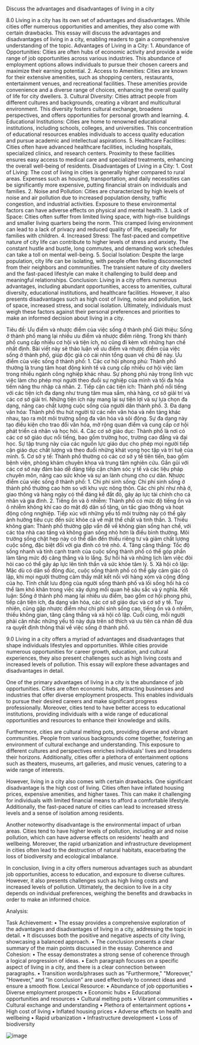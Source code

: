 Discuss the advantages and disadvantages of living in a city

8.0
Living in a city has its own set of advantages and disadvantages. While cities offer numerous opportunities and amenities, they also come with certain drawbacks. This essay will discuss the advantages and disadvantages of living in a city, enabling readers to gain a comprehensive understanding of the topic.
Advantages of Living in a City:
	1. Abundance of Opportunities: Cities are often hubs of economic activity and provide a wide range of job opportunities across various industries. This abundance of employment options allows individuals to pursue their chosen careers and maximize their earning potential.
	2. Access to Amenities: Cities are known for their extensive amenities, such as shopping centers, restaurants, entertainment venues, and recreational facilities. These amenities provide convenience and a diverse range of choices, enhancing the overall quality of life for city dwellers.
	3. Cultural Diversity: Cities attract people from different cultures and backgrounds, creating a vibrant and multicultural environment. This diversity fosters cultural exchange, broadens perspectives, and offers opportunities for personal growth and learning.
	4. Educational Institutions: Cities are home to renowned educational institutions, including schools, colleges, and universities. This concentration of educational resources enables individuals to access quality education and pursue academic and intellectual aspirations.
	5. Healthcare Facilities: Cities often have advanced healthcare facilities, including hospitals, specialized clinics, and research centers. Proximity to these facilities ensures easy access to medical care and specialized treatments, enhancing the overall well-being of residents.
Disadvantages of Living in a City:
	1. Cost of Living: The cost of living in cities is generally higher compared to rural areas. Expenses such as housing, transportation, and daily necessities can be significantly more expensive, putting financial strain on individuals and families.
	2. Noise and Pollution: Cities are characterized by high levels of noise and air pollution due to increased population density, traffic congestion, and industrial activities. Exposure to these environmental factors can have adverse effects on physical and mental health.
	3. Lack of Space: Cities often suffer from limited living space, with high-rise buildings and smaller living quarters being the norm. This cramped living environment can lead to a lack of privacy and reduced quality of life, especially for families with children.
	4. Increased Stress: The fast-paced and competitive nature of city life can contribute to higher levels of stress and anxiety. The constant hustle and bustle, long commutes, and demanding work schedules can take a toll on mental well-being.
	5. Social Isolation: Despite the large population, city life can be isolating, with people often feeling disconnected from their neighbors and communities. The transient nature of city dwellers and the fast-paced lifestyle can make it challenging to build deep and meaningful relationships.
Conclusion:
Living in a city offers numerous advantages, including abundant opportunities, access to amenities, cultural diversity, educational institutions, and healthcare facilities. However, it also presents disadvantages such as high cost of living, noise and pollution, lack of space, increased stress, and social isolation. Ultimately, individuals must weigh these factors against their personal preferences and priorities to make an informed decision about living in a city.


Tiêu đề: Ưu điểm và nhược điểm của việc sống ở thành phố
Giới thiệu:
Sống ở thành phố mang lại nhiều ưu điểm và nhược điểm riêng. Trong khi thành phố cung cấp nhiều cơ hội và tiện ích, nó cũng đi kèm với những hạn chế nhất định. Bài viết này sẽ thảo luận về ưu điểm và nhược điểm của việc sống ở thành phố, giúp độc giả có cái nhìn tổng quan về chủ đề này.
Ưu điểm của việc sống ở thành phố:
	1. Các cơ hội phong phú: Thành phố thường là trung tâm hoạt động kinh tế và cung cấp nhiều cơ hội việc làm trong nhiều ngành công nghiệp khác nhau. Sự phong phú này trong lĩnh vực việc làm cho phép mọi người theo đuổi sự nghiệp của mình và tối đa hóa tiềm năng thu nhập cá nhân.
	2. Tiếp cận các tiện ích: Thành phố nổi tiếng với các tiện ích đa dạng như trung tâm mua sắm, nhà hàng, cơ sở giải trí và các cơ sở giải trí. Những tiện ích này mang lại sự tiện lợi và sự lựa chọn đa dạng, nâng cao chất lượng cuộc sống của người dân thành phố.
	3. Đa dạng văn hóa: Thành phố thu hút người từ các nền văn hóa và nền tảng khác nhau, tạo ra một môi trường sống đa văn hóa và sôi động. Sự đa dạng này tạo điều kiện cho trao đổi văn hóa, mở rộng quan điểm và cung cấp cơ hội phát triển cá nhân và học hỏi.
	4. Các cơ sở giáo dục: Thành phố là nơi có các cơ sở giáo dục nổi tiếng, bao gồm trường học, trường cao đẳng và đại học. Sự tập trung này của các nguồn lực giáo dục cho phép mọi người tiếp cận giáo dục chất lượng và theo đuổi những khát vọng học tập và trí tuệ của mình.
	5. Cơ sở y tế: Thành phố thường có các cơ sở y tế tiên tiến, bao gồm bệnh viện, phòng khám chuyên khoa và trung tâm nghiên cứu. Gần gũi với các cơ sở này đảm bảo dễ dàng tiếp cận chăm sóc y tế và các liệu pháp chuyên môn, nâng cao sức khỏe và sự an lành chung cho cư dân.
Nhược điểm của việc sống ở thành phố:
	1. Chi phí sinh sống: Chi phí sinh sống ở thành phố thường cao hơn so với khu vực nông thôn. Các chi phí như nhà ở, giao thông và hàng ngày có thể đáng kể đắt đỏ, gây áp lực tài chính cho cá nhân và gia đình.
	2. Tiếng ồn và ô nhiễm: Thành phố có mức độ tiếng ồn và ô nhiễm không khí cao do mật độ dân số tăng, ùn tắc giao thông và hoạt động công nnghiệp. Tiếp xúc với những yếu tố môi trường này có thể gây ảnh hưởng tiêu cực đến sức khỏe cả về mặt thể chất và tinh thần.
	3. Thiếu không gian: Thành phố thường gặp vấn đề về không gian sống hạn chế, với các tòa nhà cao tầng và không gian sống nhỏ hơn là điều bình thường. Môi trường sống chật hẹp này có thể dẫn đến thiếu riêng tư và giảm chất lượng cuộc sống, đặc biệt đối với gia đình có trẻ nhỏ.
	4. Tăng căng thẳng: Tốc độ sống nhanh và tính cạnh tranh của cuộc sống thành phố có thể góp phần làm tăng mức độ căng thẳng và lo lắng. Sự hối hả và những lịch làm việc đòi hỏi cao có thể gây áp lực lên tinh thần và sức khỏe tâm lý.
	5. Xã hội cô lập: Mặc dù có dân số đông đúc, cuộc sống thành phố có thể gây cảm giác cô lập, khi mọi người thường cảm thấy mất kết nối với hàng xóm và cộng đồng của họ. Tính chất lưu động của người sống thành phố và lối sống hối hả có thể làm khó khăn trong việc xây dựng mối quan hệ sâu sắc và ý nghĩa.
Kết luận:
Sống ở thành phố mang lại nhiều ưu điểm, bao gồm cơ hội phong phú, tiếp cận tiện ích, đa dạng văn hóa, các cơ sở giáo dục và cơ sở y tế. Tuy nhiên, cũng gặp nhược điểm như chi phí sinh sống cao, tiếng ồn và ô nhiễm, thiếu không gian, tăng căng thẳng và xã hội cô lập. Cuối cùng, mỗi người phải cân nhắc những yếu tố này dựa trên sở thích và ưu tiên cá nhân để đưa ra quyết định thông thái về việc sống ở thành phố.


9.0
Living in a city offers a myriad of advantages and disadvantages that shape individuals lifestyles and opportunities. While cities provide numerous opportunities for career growth, education, and cultural experiences, they also present challenges such as high living costs and increased levels of pollution. This essay will explore these advantages and disadvantages in detail.

One of the primary advantages of living in a city is the abundance of job opportunities. Cities are often economic hubs, attracting businesses and industries that offer diverse employment prospects. This enables individuals to pursue their desired careers and make significant progress professionally. Moreover, cities tend to have better access to educational institutions, providing individuals with a wide range of educational opportunities and resources to enhance their knowledge and skills.

Furthermore, cities are cultural melting pots, providing diverse and vibrant communities. People from various backgrounds come together, fostering an environment of cultural exchange and understanding. This exposure to different cultures and perspectives enriches individuals' lives and broadens their horizons. Additionally, cities offer a plethora of entertainment options such as theaters, museums, art galleries, and music venues, catering to a wide range of interests.

However, living in a city also comes with certain drawbacks. One significant disadvantage is the high cost of living. Cities often have inflated housing prices, expensive amenities, and higher taxes. This can make it challenging for individuals with limited financial means to afford a comfortable lifestyle. Additionally, the fast-paced nature of cities can lead to increased stress levels and a sense of isolation among residents.

Another noteworthy disadvantage is the environmental impact of urban areas. Cities tend to have higher levels of pollution, including air and noise pollution, which can have adverse effects on residents' health and wellbeing. Moreover, the rapid urbanization and infrastructure development in cities often lead to the destruction of natural habitats, exacerbating the loss of biodiversity and ecological imbalance.

In conclusion, living in a city offers numerous advantages such as abundant job opportunities, access to education, and exposure to diverse cultures. However, it also presents challenges such as high living costs and increased levels of pollution. Ultimately, the decision to live in a city depends on individual preferences, weighing the benefits and drawbacks in order to make an informed choice.


Analysis:

Task Achievement:
	• The essay provides a comprehensive exploration of the advantages and disadvantages of living in a city, addressing the topic in detail.
	• It discusses both the positive and negative aspects of city living, showcasing a balanced approach.
	• The conclusion presents a clear summary of the main points discussed in the essay.
Coherence and Cohesion:
	• The essay demonstrates a strong sense of coherence through a logical progression of ideas.
	• Each paragraph focuses on a specific aspect of living in a city, and there is a clear connection between paragraphs.
	• Transition words/phrases such as "Furthermore," "Moreover," "However," and "In conclusion" are used effectively to connect ideas and ensure a smooth flow.
Lexical Resource:
	• Abundance of job opportunities
	• Diverse employment prospects
	• Economic hubs
	• Educational opportunities and resources
	• Cultural melting pots
	• Vibrant communities
	• Cultural exchange and understanding
	• Plethora of entertainment options
	• High cost of living
	• Inflated housing prices
	• Adverse effects on health and wellbeing
	• Rapid urbanization
	• Infrastructure development
	• Loss of biodiversity


![image](https://github.com/Hiienng/New-Project/assets/89530538/27d17323-a90f-4b47-9ccd-8617db3fd540)
